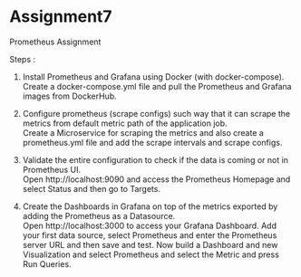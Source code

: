 # Assignment7
Prometheus Assignment

Steps :

1. Install Prometheus and Grafana using Docker (with docker-compose).<br>
   Create a docker-compose.yml file and pull the Prometheus and Grafana images from DockerHub.

2. Configure prometheus (scrape configs) such way that it can scrape the metrics from default metric path of the application job.<br>
   Create a Microservice for scraping the metrics and also create a prometheus.yml file and add the scrape intervals and scrape configs.

3. Validate the entire configuration to check if the data is coming or not in Prometheus UI.<br>
   Open http://localhost:9090 and access the Prometheus Homepage and select Status and then go to Targets.

5. Create the Dashboards in Grafana on top of the metrics exported by adding the Prometheus as a Datasource.<br>
   Open http://localhost:3000 to access your Grafana Dashboard.
   Add your first data source, select Prometheus and enter the Prometheus server URL and then save and test.
   Now build a Dashboard and new Visualization and select Prometheus and select the Metric and press Run Queries.

